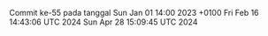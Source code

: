 Commit ke-55 pada tanggal Sun Jan 01 14:00 2023 +0100
Fri Feb 16 14:43:06 UTC 2024
Sun Apr 28 15:09:45 UTC 2024
